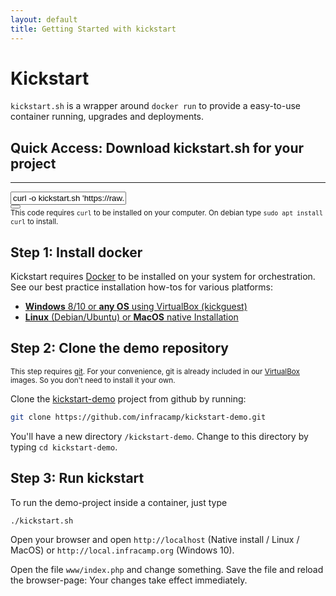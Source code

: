 ```yaml
---
layout: default
title: Getting Started with kickstart
---
```

# Kickstart

`kickstart.sh` is a wrapper around `docker run` to provide a easy-to-use container running, upgrades and deployments.

<div class="alert alert-success shadow">
<h2 class="alert-heading">Quick Access: Download kickstart.sh for your project</h2>
<hr/>
<div class="row">
<div class="col col-9 col-md-11" markdown="1">

<div class="form-group">
<input type="text" class="form-control" readonly id="kick_text" value="curl -o kickstart.sh 'https://raw.githubusercontent.com/infracamp/kickstart/master/dist/kickstart.sh' && chmod +x kickstart.sh"/>
</div>


</div>

<div class="col col-3 col-md-1">
<button id="kickstart-code-copy" class="btn btn-primary" title="Copy code to clipboard" onclick="$('#kick_text').select();document.execCommand('copy');">
    <i class="fas fa-copy"></i>
</button>
</div>
</div>
<small>
    This code requires <code>curl</code> to be installed on your computer. On debian type <code>sudo apt install curl</code> to install.
</small>
</div>


## Step 1: Install docker 

Kickstart requires [Docker](http://docker.io) to be installed on your system for orchestration. See our best practice
installation how-tos for various platforms: 

- [**Windows** 8/10 or **any OS** using VirtualBox (kickguest)](../projects/kickguest-virtualbox/)
- [**Linux** (Debian/Ubuntu) or **MacOS** native Installation](../projects/install_linux_mac/)


## Step 2: Clone the demo repository

<div class="alert alert-info" role="alert">
<small markdown="1">

This step requires [git](https://git-scm.com). For your convenience, git is already included in our
[VirtualBox](../projects/kickguest-virtualbox/) images. So you don't need to install it your own. 

</small>
</div>

Clone the [kickstart-demo](https://github.com/infracamp/kickstart-demo) project from github by running:

```bash
git clone https://github.com/infracamp/kickstart-demo.git
```


You'll have a new directory `/kickstart-demo`. Change to this directory by typing `cd kickstart-demo`.


## Step 3: Run kickstart

To run the demo-project inside a container, just type

```bash
./kickstart.sh
```

Open your browser and open `http://localhost` (Native install / Linux / MacOS) or `http://local.infracamp.org` (Windows 10).

Open the file `www/index.php` and change something. Save the file and reload the browser-page: Your changes take
effect immediately.



